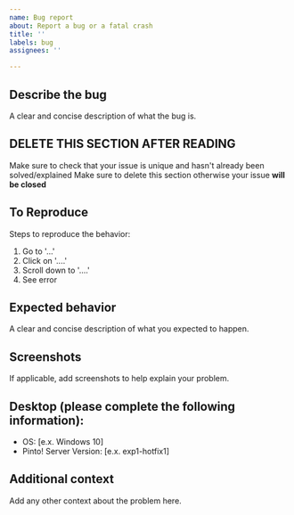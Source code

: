 ```yaml
---
name: Bug report
about: Report a bug or a fatal crash
title: ''
labels: bug
assignees: ''

---
```


## Describe the bug
A clear and concise description of what the bug is.

## DELETE THIS SECTION AFTER READING
Make sure to check that your issue is unique and hasn't already been solved/explained
Make sure to delete this section otherwise your issue **will be closed**

## To Reproduce
Steps to reproduce the behavior:
1. Go to '...'
2. Click on '....'
3. Scroll down to '....'
4. See error

## Expected behavior
A clear and concise description of what you expected to happen.

## Screenshots
If applicable, add screenshots to help explain your problem.

## Desktop (please complete the following information):
- OS: [e.x. Windows 10]
- Pinto! Server Version: [e.x. exp1-hotfix1]

## Additional context
Add any other context about the problem here.

